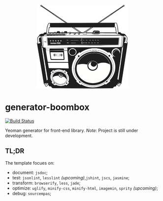 <p align="center">
  <img height="274" width="300" src="https://github.com/tomasz-oponowicz/generator-boombox/blob/master/src/images/boombox.png" />
</p>

# generator-boombox

[![Build Status](https://travis-ci.org/tomasz-oponowicz/generator-boombox.svg?branch=master)](https://travis-ci.org/tomasz-oponowicz/generator-boombox)

Yeoman generator for front-end library. _Note:_ Project is still under development.

## TL;DR

The template focues on:

* document: `jsdoc`;
* test: `jsonlint`, `lesslint` _(upcoming)_,`jshint`, `jscs`, `jasmine`;
* transform: `browserify`, `less`, `jade`;
* optimize: `uglify`, `minify-css`, `minify-html`, `imagemin`, `sprity` _(upcoming)_;
* debug: `sourcempas`;
